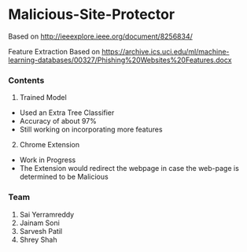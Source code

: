 # Malicious-Site-Protector

Based on http://ieeexplore.ieee.org/document/8256834/

Feature Extraction Based on https://archive.ics.uci.edu/ml/machine-learning-databases/00327/Phishing%20Websites%20Features.docx

### Contents
1. Trained Model
- Used an Extra Tree Classifier
- Accuracy of about 97%
- Still working on incorporating more features

2. Chrome Extension
- Work in Progress
- The Extension would redirect the webpage in case the web-page is determined to be Malicious

### Team
1. Sai Yerramreddy
2. Jainam Soni
3. Sarvesh Patil
4. Shrey Shah
